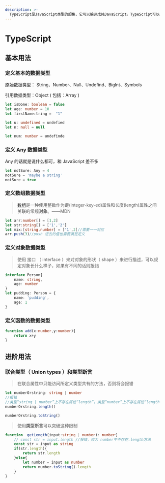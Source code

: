 ```yaml
---
description: >-
  TypeScript是JavaScript类型的超集，它可以编译成纯JavaScript。TypeScript可以在任何浏览器、任何计算机和任何操作系统上运行，并且是开源的。
---
```


# TypeScript

## 基本用法

### 定义基本的数据类型

原始数据类型： String、Number、Null、Undefind、BigInt、Symbols

引用数据类型：Object \( 包括：Array \)

```typescript
let isDone: boolean = false
let age: number = 10
let firstName:tring =  "1"

let u: undefined = undefied
let n: null = null

let num: number = undefinde

```

###  定义 Any 数据类型

 Any 的话就是说什么都可，和 JavaScript 差不多

```typescript
let notSure: Any = 4
notSure = 'maybe a string'
notSure = true
```

###  定义数组数据类型

> [数组](https://developer.mozilla.org/en-US/docs/JavaScript/Reference/Global_Objects/Array)是一种使用整数作为键\(integer-key-ed\)属性和长度\(length\)属性之间关联的常规**对象**。——MDN

```typescript
let arr:number[] = [1,2]
let str:string[] = ['1','2']
let mix:[string,number] = ['1',2]//需要一一对应
arr.push(3)//push 进去的值也需要满足定义
```

### 定义对象数据类型

> 使用 接口 （ interface ）来对对象的形状（ shape ）来进行描述，可以规定对象长什么样子，如果有不同的话则报错

```typescript
interface Person{
    name: string,
    age: number
}
let pudding: Person = {
    name: 'pudding',
    age: 1
}
```

###  定义函数的数据类型

```typescript
function add(x:number,y:number){
    return x+y
}
```

## 进阶用法

###  联合类型（ Union types ）和类型断言

> 在联合属性中只能访问所定义类型共有的方法，否则将会报错

```typescript
let numberOrstring: string | number
//报错 
//类型“string | number”上不存在属性“length”。类型“number”上不存在属性“length”。ts(2339)
numberOrstring.length()

numberOrstring.toString()
```

> 使用**类型断言**可以突破这种限制

```typescript
function  getLength(input:string | number): number{
    // const str = input.length //报错，应为 number中不存在.length方法
    const str = input as string
    if(str.length){
        return str.length
    }else{
        let number = input as number
        return number.toString().length
    }
}
```

